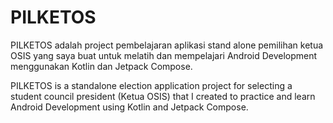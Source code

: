 # PILKETOS
PILKETOS adalah project pembelajaran aplikasi stand alone pemilihan ketua OSIS yang saya buat untuk melatih dan mempelajari Android Development menggunakan Kotlin dan Jetpack Compose.

PILKETOS is a standalone election application project for selecting a student council president (Ketua OSIS) that I created to practice and learn Android Development using Kotlin and Jetpack Compose.
